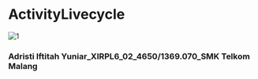 # ActivityLivecycle
![1](https://cloud.githubusercontent.com/assets/22131186/22539399/2f312e16-e8ad-11e6-8b5f-c45b071623a4.png)
### Adristi Iftitah Yuniar_XIRPL6_02_4650/1369.070_SMK Telkom Malang 
